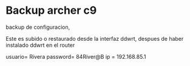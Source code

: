 # Backup archer c9
backup de configuracion, 

Este es subido o restaurado desde la interfaz ddwrt, despues de haber instalado ddwrt  en el router

usuario= Rivera
password= 84River@B
ip = 192.168.85.1
